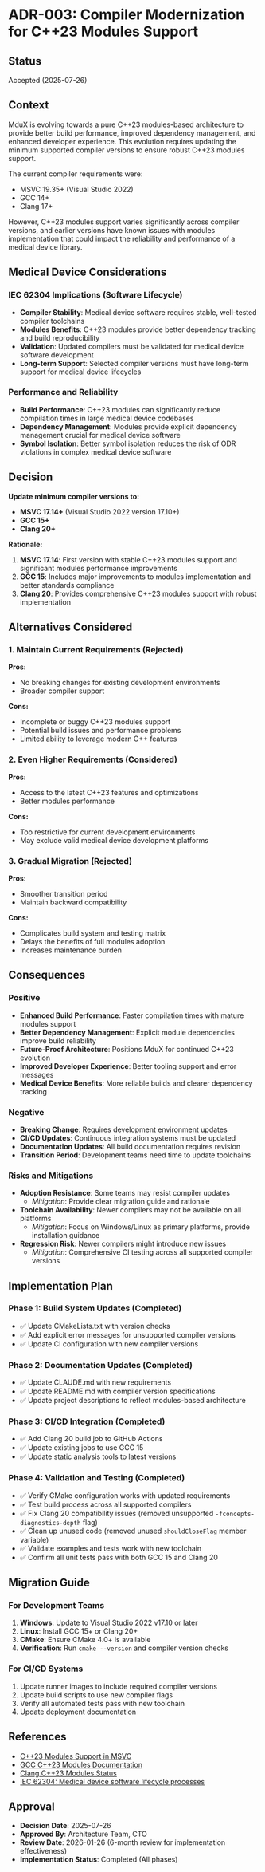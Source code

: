 # ADR-003: Compiler Modernization for C++23 Modules Support

## Status
Accepted (2025-07-26)

## Context
MduX is evolving towards a pure C++23 modules-based architecture to provide better build performance, improved dependency management, and enhanced developer experience. This evolution requires updating the minimum supported compiler versions to ensure robust C++23 modules support.

The current compiler requirements were:
- MSVC 19.35+ (Visual Studio 2022)
- GCC 14+
- Clang 17+

However, C++23 modules support varies significantly across compiler versions, and earlier versions have known issues with modules implementation that could impact the reliability and performance of a medical device library.

## Medical Device Considerations

### IEC 62304 Implications (Software Lifecycle)
- **Compiler Stability**: Medical device software requires stable, well-tested compiler toolchains
- **Modules Benefits**: C++23 modules provide better dependency tracking and build reproducibility
- **Validation**: Updated compilers must be validated for medical device software development
- **Long-term Support**: Selected compiler versions must have long-term support for medical device lifecycles

### Performance and Reliability
- **Build Performance**: C++23 modules can significantly reduce compilation times in large medical device codebases
- **Dependency Management**: Modules provide explicit dependency management crucial for medical device software
- **Symbol Isolation**: Better symbol isolation reduces the risk of ODR violations in complex medical device software

## Decision
**Update minimum compiler versions to:**
- **MSVC 17.14+** (Visual Studio 2022 version 17.10+)
- **GCC 15+**
- **Clang 20+**

**Rationale:**
1. **MSVC 17.14**: First version with stable C++23 modules support and significant modules performance improvements
2. **GCC 15**: Includes major improvements to modules implementation and better standards compliance
3. **Clang 20**: Provides comprehensive C++23 modules support with robust implementation

## Alternatives Considered

### 1. Maintain Current Requirements (Rejected)
**Pros:**
- No breaking changes for existing development environments
- Broader compiler support

**Cons:**
- Incomplete or buggy C++23 modules support
- Potential build issues and performance problems
- Limited ability to leverage modern C++ features

### 2. Even Higher Requirements (Considered)
**Pros:**
- Access to the latest C++23 features and optimizations
- Better modules performance

**Cons:**
- Too restrictive for current development environments
- May exclude valid medical device development platforms

### 3. Gradual Migration (Rejected)
**Pros:**
- Smoother transition period
- Maintain backward compatibility

**Cons:**
- Complicates build system and testing matrix
- Delays the benefits of full modules adoption
- Increases maintenance burden

## Consequences

### Positive
- **Enhanced Build Performance**: Faster compilation times with mature modules support
- **Better Dependency Management**: Explicit module dependencies improve build reliability
- **Future-Proof Architecture**: Positions MduX for continued C++23 evolution
- **Improved Developer Experience**: Better tooling support and error messages
- **Medical Device Benefits**: More reliable builds and clearer dependency tracking

### Negative
- **Breaking Change**: Requires development environment updates
- **CI/CD Updates**: Continuous integration systems must be updated
- **Documentation Updates**: All build documentation requires revision
- **Transition Period**: Development teams need time to update toolchains

### Risks and Mitigations
- **Adoption Resistance**: Some teams may resist compiler updates
  - *Mitigation*: Provide clear migration guide and rationale
- **Toolchain Availability**: Newer compilers may not be available on all platforms
  - *Mitigation*: Focus on Windows/Linux as primary platforms, provide installation guidance
- **Regression Risk**: Newer compilers might introduce new issues
  - *Mitigation*: Comprehensive CI testing across all supported compiler versions

## Implementation Plan

### Phase 1: Build System Updates (Completed)
- ✅ Update CMakeLists.txt with version checks
- ✅ Add explicit error messages for unsupported compiler versions
- ✅ Update CI configuration with new compiler versions

### Phase 2: Documentation Updates (Completed)
- ✅ Update CLAUDE.md with new requirements
- ✅ Update README.md with compiler version specifications
- ✅ Update project descriptions to reflect modules-based architecture

### Phase 3: CI/CD Integration (Completed)
- ✅ Add Clang 20 build job to GitHub Actions
- ✅ Update existing jobs to use GCC 15
- ✅ Update static analysis tools to latest versions

### Phase 4: Validation and Testing (Completed)
- ✅ Verify CMake configuration works with updated requirements
- ✅ Test build process across all supported compilers
- ✅ Fix Clang 20 compatibility issues (removed unsupported `-fconcepts-diagnostics-depth` flag)
- ✅ Clean up unused code (removed unused `shouldCloseFlag` member variable)
- ✅ Validate examples and tests work with new toolchain
- ✅ Confirm all unit tests pass with both GCC 15 and Clang 20

## Migration Guide

### For Development Teams
1. **Windows**: Update to Visual Studio 2022 v17.10 or later
2. **Linux**: Install GCC 15+ or Clang 20+
3. **CMake**: Ensure CMake 4.0+ is available
4. **Verification**: Run `cmake --version` and compiler version checks

### For CI/CD Systems
1. Update runner images to include required compiler versions
2. Update build scripts to use new compiler flags
3. Verify all automated tests pass with new toolchain
4. Update deployment documentation

## References
- [C++23 Modules Support in MSVC](https://docs.microsoft.com/en-us/cpp/cpp/modules-cpp)
- [GCC C++23 Modules Documentation](https://gcc.gnu.org/wiki/cxx-modules)
- [Clang C++23 Modules Status](https://clang.llvm.org/cxx_status.html)
- [IEC 62304: Medical device software lifecycle processes](https://www.iso.org/standard/64686.html)

## Approval
- **Decision Date**: 2025-07-26
- **Approved By**: Architecture Team, CTO
- **Review Date**: 2026-01-26 (6-month review for implementation effectiveness)
- **Implementation Status**: Completed (All phases)
